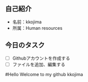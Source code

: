 ## 自己紹介
- 名前：kkojima
- 所属：Human resources


## 今日のタスク
- [ ] Githubアカウントを作成する
- [ ] ファイルを追加、編集する

#Hello Welcome to my github kkojima
